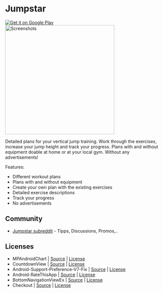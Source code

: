 # Jumpstar

<a href="https://play.google.com/store/apps/details?id=georg.steinbacher.community_jump_trainer">
  <img alt="Get it on Google Play"
       src="../../../images/brand/en_generic_rgb_wo_45.png" />
</a>

<img src="https://raw.githubusercontent.com/geckogecko/jumpstar/master/development/playstore/merge_from_ofoct.jpg" alt="Screenshots" height="350"/>

Detailed plans for your vertical jump training. Work through the exercises, increase your jump height and track your progress. Plans with and without equipment doable at home or at your local gym. Without any advertisements!

Features:
- Different workout plans
- Plans with and without equipment
- Create your own plan with the existing exercises
- Detailed exercise descriptions
- Track your progress
- No advertisements

## Community
* [Jumpstar subreddit](https://www.reddit.com/r/Jumpstar/)  - Tipps, Discussions, Promos,.. 

## Licenses

* MPAndroidChart | [Source](https://github.com/PhilJay/MPAndroidChart) | [License](https://github.com/PhilJay/MPAndroidChart#license-page_facing_up)
* CountdownView | [Source](https://github.com/iwgang/CountdownView) | [License](https://github.com/iwgang/CountdownView/blob/master/LICENSE)
* Android-Support-Preference-V7-Fix | [Source](https://github.com/Gericop/Android-Support-Preference-V7-Fix) | [License](https://github.com/Gericop/Android-Support-Preference-V7-Fix#license-notes)
* Android-RateThisApp | [Source](https://github.com/kobakei/Android-RateThisApp) | [License](https://github.com/kobakei/Android-RateThisApp/blob/master/LICENSE)
* BottomNavigationViewEx | [Source](https://github.com/ittianyu/BottomNavigationViewEx) | [License](https://github.com/ittianyu/BottomNavigationViewEx)
* Checkout | [Source](https://github.com/serso/android-checkout) | [License](https://github.com/serso/android-checkout/blob/master/LICENSE.txt)

